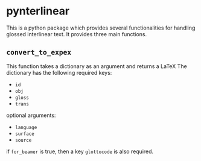 # pynterlinear

This is a python package which provides several functionalities for handling glossed interlinear text.
It provides three main functions.

## `convert_to_expex`
This function takes a dictionary as an argument and returns a LaTeX 
The dictionary has the following required keys:
* `id`
* `obj`
* `gloss`
* `trans`

optional arguments:

* `language`
* `surface`
* `source`

if `for_beamer` is true, then a key `glottocode` is also required.